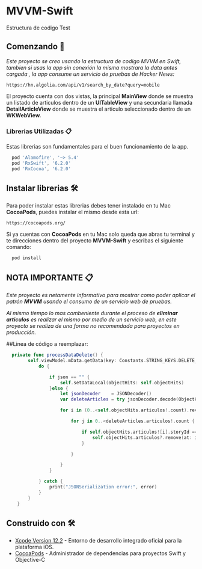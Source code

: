 # MVVM-Swift
Estructura de codigo  Test

## Comenzando 🚀

_Este proyecto se creo usando la estructura de codigo MVVM en Swift, tambien si usas la app sin conexión la misma mostrara la data antes cargada
, la app consume un servicio de pruebas de Hacker News:_

```
https://hn.algolia.com/api/v1/search_by_date?query=mobile
```

El proyecto cuenta con dos vistas, la principal **MainView** donde se muestra un listado de articulos dentro de un **UITableView** y una secundaria llamada **DetailArticleView**
donde se muestra el articulo seleccionado dentro de un **WKWebView.**

### Librerias Utilizadas 📋

Estas librerias son fundamentales para el buen funcionamiento de la app.

```groovy
  pod 'Alamofire', '~> 5.4'
  pod 'RxSwift', '6.2.0'
  pod 'RxCocoa', '6.2.0'
```

## Instalar librerias 🛠️

Para poder instalar estas librerias debes tener instalado en tu Mac **CocoaPods**, puedes instalar el mismo desde esta url:

```
https://cocoapods.org/
```

Si ya cuentas con **CocoaPods** en tu Mac solo queda que abras tu terminal y te direcciones dentro del proyecto **MVVM-Swift** y escribas el siguiente comando:

```groovy
  pod install
```

## NOTA IMPORTANTE 📋

_Este proyecto es netamente informativo para mostrar como poder aplicar el patrón **MVVM** usando el consumo de un servicio web de pruebas._

_Al mismo tiempo lo mas combeniente durante el proceso de **eliminar articulos** es realizar el mismo por medio de un servicio web, en este proyecto se realiza de una forma no recomendada para proyectos en producción._

##Linea de código a reemplazar:

```swift
  private func processDataDelete() {
        self.viewModel.mData.getData(key: Constants.STRING_KEYS.DELETE_DATA, value_default: "") { (json) in
            do {

                if json == "" {
                    self.setDataLocal(objectHits: self.objectHits)
                }else {
                    let jsonDecoder    = JSONDecoder()
                    var deleteArticles = try jsonDecoder.decode(ObjectHits.self, from: json.data(using: .utf8)!)

                    for i in (0..<self.objectHits.articulos!.count).reversed() {

                        for j in 0..<deleteArticles.articulos!.count {

                            if self.objectHits.articulos![i].storyId == deleteArticles.articulos![j].storyId {
                                self.objectHits.articulos?.remove(at: i)
                            }

                        }

                    }
                }

            } catch {
                print("JSONSerialization error:", error)
            }
        }
    }
```

## Construido con 🛠️

* [Xcode Version 12.2](https://developer.apple.com/xcode/) - Entorno de desarrollo integrado oficial para la plataforma iOS.
* [CocoaPods](https://cocoapods.org/) - Administrador de dependencias para proyectos Swift y Objective-C
